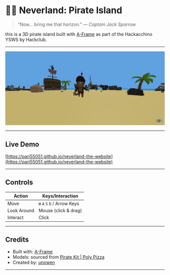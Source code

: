 # 🏴‍☠️ Neverland: Pirate Island

> “Now... bring me that horizon.” — *Captain Jack Sparrow*

this is a 3D pirate island built with [A-Frame](https://aframe.io) as part of the Hackacchino YSWS by Hackclub. 

---

![Neverland Preview](screenshot.png)

---

## Live Demo

[https://pari55051.github.io/neverland-the-website](https://pari55051.github.io/neverland-the-website)

---

## Controls

| Action      | Keys/Interaction     | 
|-------------|----------------------| 
| Move        | `W` `A` `S` `D` / Arrow Keys     | 
| Look Around | Mouse (click & drag) | 
| Interact    | Click    | 

---

## Credits

- Built with: [A-Frame](https://aframe.io)
- Models: sourced from [Pirate Kit | Poly Pizza](https://poly.pizza/bundle/Pirate-kit-0q5ulmIYqQ)
- Created by: [unowen](https://github.com/pari5501)

---

